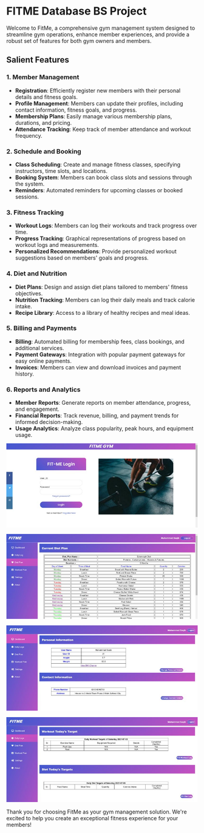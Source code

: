 # FITME Database BS Project

Welcome to FitMe, a comprehensive gym management system designed to streamline gym operations, enhance member experiences, and provide a robust set of features for both gym owners and members.

## Salient Features

### 1. Member Management
- **Registration**: Efficiently register new members with their personal details and fitness goals.
- **Profile Management**: Members can update their profiles, including contact information, fitness goals, and progress.
- **Membership Plans**: Easily manage various membership plans, durations, and pricing.
- **Attendance Tracking**: Keep track of member attendance and workout frequency.

### 2. Schedule and Booking
- **Class Scheduling**: Create and manage fitness classes, specifying instructors, time slots, and locations.
- **Booking System**: Members can book class slots and sessions through the system.
- **Reminders**: Automated reminders for upcoming classes or booked sessions.

### 3. Fitness Tracking
- **Workout Logs**: Members can log their workouts and track progress over time.
- **Progress Tracking**: Graphical representations of progress based on workout logs and measurements.
- **Personalized Recommendations**: Provide personalized workout suggestions based on members' goals and progress.

### 4. Diet and Nutrition
- **Diet Plans**: Design and assign diet plans tailored to members' fitness objectives.
- **Nutrition Tracking**: Members can log their daily meals and track calorie intake.
- **Recipe Library**: Access to a library of healthy recipes and meal ideas.

### 5. Billing and Payments
- **Billing**: Automated billing for membership fees, class bookings, and additional services.
- **Payment Gateways**: Integration with popular payment gateways for easy online payments.
- **Invoices**: Members can view and download invoices and payment history.

### 6. Reports and Analytics
- **Member Reports**: Generate reports on member attendance, progress, and engagement.
- **Financial Reports**: Track revenue, billing, and payment trends for informed decision-making.
- **Usage Analytics**: Analyze class popularity, peak hours, and equipment usage.

![User Interface](https://github.com/MuhammadSaqib001/FIT-ME-Web-Application/blob/main/images/1625262480316.jpg)

![User Interface](https://github.com/MuhammadSaqib001/FIT-ME-Web-Application/blob/main/images/1625262469911.jpg)

![User Interface](https://github.com/MuhammadSaqib001/FIT-ME-Web-Application/blob/main/images/1625262473300.jpg)

![User Interface](https://github.com/MuhammadSaqib001/FIT-ME-Web-Application/blob/main/images/1625262475145.jpg)

Thank you for choosing FitMe as your gym management solution. We're excited to help you create an exceptional fitness experience for your members!
